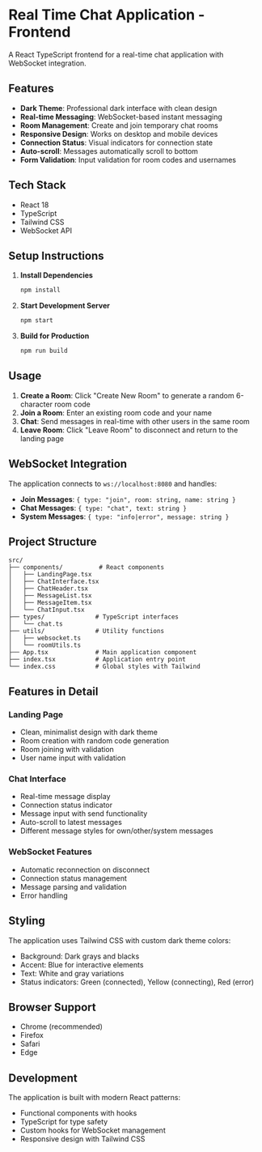 # Real Time Chat Application - Frontend

A React TypeScript frontend for a real-time chat application with WebSocket integration.

## Features

- **Dark Theme**: Professional dark interface with clean design
- **Real-time Messaging**: WebSocket-based instant messaging
- **Room Management**: Create and join temporary chat rooms
- **Responsive Design**: Works on desktop and mobile devices
- **Connection Status**: Visual indicators for connection state
- **Auto-scroll**: Messages automatically scroll to bottom
- **Form Validation**: Input validation for room codes and usernames

## Tech Stack

- React 18
- TypeScript
- Tailwind CSS
- WebSocket API

## Setup Instructions

1. **Install Dependencies**
   ```bash
   npm install
   ```

2. **Start Development Server**
   ```bash
   npm start
   ```

3. **Build for Production**
   ```bash
   npm run build
   ```

## Usage

1. **Create a Room**: Click "Create New Room" to generate a random 6-character room code
2. **Join a Room**: Enter an existing room code and your name
3. **Chat**: Send messages in real-time with other users in the same room
4. **Leave Room**: Click "Leave Room" to disconnect and return to the landing page

## WebSocket Integration

The application connects to `ws://localhost:8080` and handles:

- **Join Messages**: `{ type: "join", room: string, name: string }`
- **Chat Messages**: `{ type: "chat", text: string }`
- **System Messages**: `{ type: "info|error", message: string }`

## Project Structure

```
src/
├── components/          # React components
│   ├── LandingPage.tsx
│   ├── ChatInterface.tsx
│   ├── ChatHeader.tsx
│   ├── MessageList.tsx
│   ├── MessageItem.tsx
│   └── ChatInput.tsx
├── types/              # TypeScript interfaces
│   └── chat.ts
├── utils/              # Utility functions
│   ├── websocket.ts
│   └── roomUtils.ts
├── App.tsx             # Main application component
├── index.tsx           # Application entry point
└── index.css           # Global styles with Tailwind
```

## Features in Detail

### Landing Page
- Clean, minimalist design with dark theme
- Room creation with random code generation
- Room joining with validation
- User name input with validation

### Chat Interface
- Real-time message display
- Connection status indicator
- Message input with send functionality
- Auto-scroll to latest messages
- Different message styles for own/other/system messages

### WebSocket Features
- Automatic reconnection on disconnect
- Connection status management
- Message parsing and validation
- Error handling

## Styling

The application uses Tailwind CSS with custom dark theme colors:
- Background: Dark grays and blacks
- Accent: Blue for interactive elements
- Text: White and gray variations
- Status indicators: Green (connected), Yellow (connecting), Red (error)

## Browser Support

- Chrome (recommended)
- Firefox
- Safari
- Edge

## Development

The application is built with modern React patterns:
- Functional components with hooks
- TypeScript for type safety
- Custom hooks for WebSocket management
- Responsive design with Tailwind CSS 